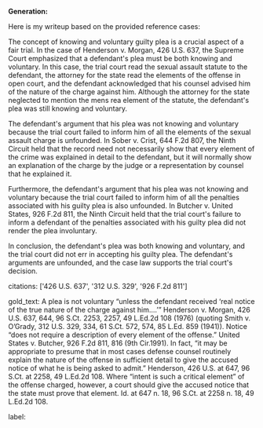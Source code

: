 **Generation:**



Here is my writeup based on the provided reference cases:

The concept of knowing and voluntary guilty plea is a crucial aspect of a fair trial. In the case of Henderson v. Morgan, 426 U.S. 637, the Supreme Court emphasized that a defendant's plea must be both knowing and voluntary. In this case, the trial court read the sexual assault statute to the defendant, the attorney for the state read the elements of the offense in open court, and the defendant acknowledged that his counsel advised him of the nature of the charge against him. Although the attorney for the state neglected to mention the mens rea element of the statute, the defendant's plea was still knowing and voluntary.

The defendant's argument that his plea was not knowing and voluntary because the trial court failed to inform him of all the elements of the sexual assault charge is unfounded. In Sober v. Crist, 644 F.2d 807, the Ninth Circuit held that the record need not necessarily show that every element of the crime was explained in detail to the defendant, but it will normally show an explanation of the charge by the judge or a representation by counsel that he explained it.

Furthermore, the defendant's argument that his plea was not knowing and voluntary because the trial court failed to inform him of all the penalties associated with his guilty plea is also unfounded. In Butcher v. United States, 926 F.2d 811, the Ninth Circuit held that the trial court's failure to inform a defendant of the penalties associated with his guilty plea did not render the plea involuntary.

In conclusion, the defendant's plea was both knowing and voluntary, and the trial court did not err in accepting his guilty plea. The defendant's arguments are unfounded, and the case law supports the trial court's decision.



citations: ['426 U.S. 637', '312 U.S. 329', '926 F.2d 811']

gold_text: A plea is not voluntary “unless the defendant received ‘real notice of the true nature of the charge against him....’” Henderson v. Morgan, 426 U.S. 637, 644, 96 S.Ct. 2253, 2257, 49 L.Ed.2d 108 (1976) (quoting Smith v. O’Grady, 312 U.S. 329, 334, 61 S.Ct. 572, 574, 85 L.Ed. 859 (1941)). Notice “does not require a description of every element of the offense.” United States v. Butcher, 926 F.2d 811, 816 (9th Cir.1991). In fact, “it may be appropriate to presume that in most cases defense counsel routinely explain the nature of the offense in sufficient detail to give the accused notice of what he is being asked to admit.” Henderson, 426 U.S. at 647, 96 S.Ct. at 2258, 49 L.Ed.2d 108. Where “intent is such a critical element” of the offense charged, however, a court should give the accused notice that the state must prove that element. Id. at 647 n. 18, 96 S.Ct. at 2258 n. 18, 49 L.Ed.2d 108.

label: 